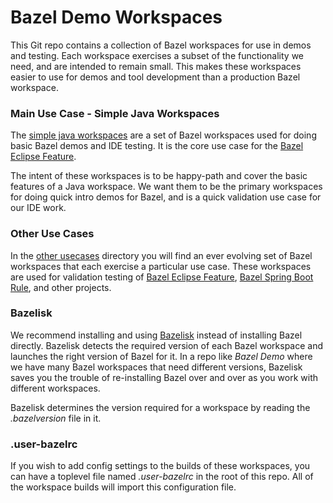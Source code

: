 # Bazel Demo Workspaces

This Git repo contains a collection of Bazel workspaces for use in demos and testing.
Each workspace exercises a subset of the functionality we need, and are intended to remain small.
This makes these workspaces easier to use for demos and tool development than a production Bazel workspace.

### Main Use Case - Simple Java Workspaces

The [simple java workspaces](main_usecases/java) are a set of Bazel workspaces used for doing basic Bazel demos and IDE testing.
It is the core use case for the [Bazel Eclipse Feature](https://github.com/salesforce/bazel-eclipse).

The intent of these workspaces is to be happy-path and cover the basic features of a Java workspace.
We want them to be the primary workspaces for doing quick intro demos for Bazel,
  and is a quick validation use case for our IDE work.

### Other Use Cases

In the [other usecases](other_usecases) directory you will find an ever evolving set of
   Bazel workspaces that each exercise a particular use case.
These workspaces are used for validation testing of [Bazel Eclipse Feature](https://github.com/salesforce/bazel-eclipse), [Bazel Spring Boot Rule](https://github.com/salesforce/bazel-springboot-rule), and other projects.

### Bazelisk

We recommend installing and using [Bazelisk](https://github.com/bazelbuild/bazelisk) instead of
  installing Bazel directly.
Bazelisk detects the required version of each Bazel workspace and launches the right version of Bazel for it.
In a repo like *Bazel Demo* where we have many Bazel workspaces that need different versions, Bazelisk saves you the trouble of re-installing Bazel over and over as you work with different workspaces.

Bazelisk determines the version required for a workspace by reading the *.bazelversion* file in it.

### .user-bazelrc

If you wish to add config settings to the builds of these workspaces, you can have a toplevel file named *.user-bazelrc* in the root of this repo.
All of the workspace builds will import this configuration file.
